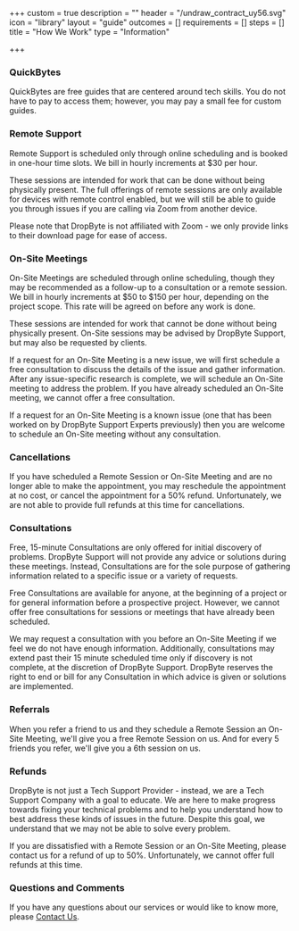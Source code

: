 +++
custom = true
description = ""
header = "/undraw_contract_uy56.svg"
icon = "library"
layout = "guide"
outcomes = []
requirements = []
steps = []
title = "How We Work"
type = "Information"

+++
### QuickBytes

QuickBytes are free guides that are centered around tech skills. You do not have to pay to access them; however, you may pay a small fee for custom guides.

### Remote Support

Remote Support is scheduled only through online scheduling and is booked in one-hour time slots. We bill in hourly increments at $30 per hour.

These sessions are intended for work that can be done without being physically present. The full offerings of remote sessions are only available for devices with remote control enabled, but we will still be able to guide you through issues if you are calling via Zoom from another device.

Please note that DropByte is not affiliated with Zoom - we only provide links to their download page for ease of access.

### On-Site Meetings

On-Site Meetings are scheduled through online scheduling, though they may be recommended as a follow-up to a consultation or a remote session. We bill in hourly increments at $50 to $150 per hour, depending on the project scope. This rate will be agreed on before any work is done.

These sessions are intended for work that cannot be done without being physically present. On-Site sessions may be advised by DropByte Support, but may also be requested by clients.

If a request for an On-Site Meeting is a new issue, we will first schedule a free consultation to discuss the details of the issue and gather information. After any issue-specific research is complete, we will schedule an On-Site meeting to address the problem. If you have already scheduled an On-Site meeting, we cannot offer a free consultation.

If a request for an On-Site Meeting is a known issue (one that has been worked on by DropByte Support Experts previously) then you are welcome to schedule an On-Site meeting without any consultation.

### Cancellations

If you have scheduled a Remote Session or On-Site Meeting and are no longer able to make the appointment, you may reschedule the appointment at no cost, or cancel the appointment for a 50% refund. Unfortunately, we are not able to provide full refunds at this time for cancellations.

### Consultations

Free, 15-minute Consultations are only offered for initial discovery of problems. DropByte Support will not provide any advice or solutions during these meetings. Instead, Consultations are for the sole purpose of gathering information related to a specific issue or a variety of requests.

Free Consultations are available for anyone, at the beginning of a project or for general information before a prospective project. However, we cannot offer free consultations for sessions or meetings that have already been scheduled.

We may request a consultation with you before an On-Site Meeting if we feel we do not have enough information. Additionally, consultations may extend past their 15 minute scheduled time only if discovery is not complete, at the discretion of DropByte Support. DropByte reserves the right to end or bill for any Consultation in which advice is given or solutions are implemented.

### Referrals

When you refer a friend to us and they schedule a Remote Session an On-Site Meeting, we'll give you a free Remote Session on us. And for every 5 friends you refer, we'll give you a 6th session on us.

### Refunds

DropByte is not just a Tech Support Provider - instead, we are a Tech Support Company with a goal to educate. We are here to make progress towards fixing your technical problems and to help you understand how to best address these kinds of issues in the future. Despite this goal, we understand that we may not be able to solve every problem.

If you are dissatisfied with a Remote Session or an On-Site Meeting, please contact us for a refund of up to 50%. Unfortunately, we cannot offer full refunds at this time.

### Questions and Comments

If you have any questions about our services or would like to know more, please [Contact Us](https://dropbyte.ch/#contact).